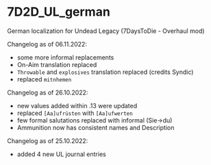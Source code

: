 # 7D2D_UL_german
German localization for Undead Legacy (7DaysToDie - Overhaul mod) 

Changelog as of 06.11.2022:
* some more informal replacements
* On-Aim translation replaced
* `Throwable` and `explosives` translation replaced (credits Syndic)
* replaced `mitnhemen`

Changelog as of 26.10.2022:
* new values added within .13 were updated
* replaced `[Aa]ufrüsten` with `[Aa]ufwerten`
* few formal salutations replaced with informal (Sie->du)
* Ammunition now has consistent names and Description

Changelog as of 25.10.2022:
* added 4 new UL journal entries
